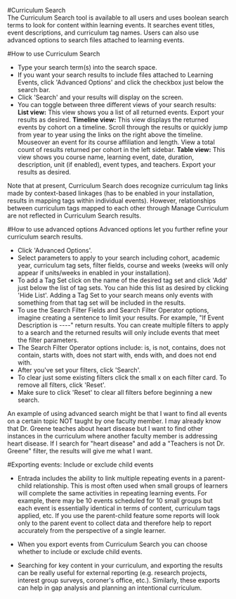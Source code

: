 #Curriculum Search  
The Curriculum Search tool is available to all users and uses boolean search terms to look for content within learning events.  It searches event titles, event descriptions, and curriculum tag names.  Users can also use advanced options to search files attached to learning events.

#How to use Curriculum Search
* Type your search term(s) into the search space.
* If you want your search results to include files attached to Learning Events, click 'Advanced Options' and click the checkbox just below the search bar.
* Click 'Search' and your results will display on the screen.  
* You can toggle between three different views of your search results:
**List view:** This view shows you a list of all returned events.  Export your results as desired.
**Timeline view:** This view displays the returned events by cohort on a timeline.  Scroll through the results or quickly jump from year to year using the links on the right above the timeline.  Mouseover an event for its course affiliation and length. View a total count of results returned per cohort in the left sidebar.
**Table view:** This view shows you course name, learning event, date, duration, description, unit (if enabled), event types, and teachers.  Export your results as desired.

Note that at present, Curriculum Search does recognize curriculum tag links made by context-based linkages (has to be enabled in your installation, results in mapping tags within individual events).  However, relationships between curriculum tags mapped to each other through Manage Curriculum are not reflected in Curriculum Search results.

#How to use advanced options
Advanced options let you further refine your curriculum search results.  

* Click 'Advanced Options'.
* Select parameters to apply to your search including cohort, academic year, curriculum tag sets, filter fields, course and weeks (weeks will only appear if units/weeks in enabled in your installation).
* To add a Tag Set click on the name of the desired tag set and click 'Add' just below the list of tag sets.  You can hide this list as desired by clicking 'Hide List'.  Adding a Tag Set to your search means only events with something from that tag set will be included in the results.
* To use the Search Filter Fields and Search Filter Operator options, imagine creating a sentence to limit your results.  For example, "If Event Description is ----" return results.  You can create multiple filters to apply to a search and the returned results will only include events that meet the filter parameters.
* The Search Filter Operator options include: is, is not, contains, does not contain, starts with, does not start with, ends with, and does not end with.
* After you've set your filters, click 'Search'.
* To clear just some existing filters click the small x on each filter card.  To remove all filters, click 'Reset'.
* Make sure to click 'Reset' to clear all filters before beginning a new search.

An example of using advanced search might be that I want to find all events on a certain topic NOT taught by one faculty member.  I may already know that Dr. Greene teaches about heart disease but I want to find other instances in the curriculum where another faculty member is addressing heart disease.  If I search for "heart disease" and add a "Teachers is not Dr. Greene" filter, the results will give me what I want.

#Exporting events: Include or exclude child events
* Entrada includes the ability to link multiple repeating events in a parent-child relationship.  This is most often used when small groups of learners will complete the same activities in repeating learning events.  For example, there may be 10 events scheduled for 10 small groups but each event is essentially identical in terms of content, curriculum tags applied, etc.  If you use the parent-child feature some reports will look only to the parent event to collect data and therefore help to report accurately from the perspective of a single learner.
* When you export events from Curriculum Search you can choose whether to include or exclude child events.

* Searching for key content in your curriculum, and exporting the results can be really useful for external reporting (e.g. research projects, interest group surveys, coroner's office, etc.).  Similarly, these exports can help in gap analysis and planning an intentional curriculum.
